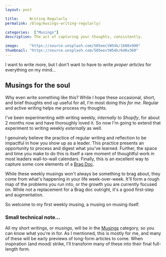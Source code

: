 ```yaml
---
layout: post

title:     Writing Regularly
permalink: /blog/musings-writing-regularly/

categories:  ["Musings"]
description: The act of capturing your thoughts, consistently.

image:     "https://source.unsplash.com/505eectW54k/1600x900"
thumbnail: "https://source.unsplash.com/505eectW54k/640x360"
---
```


I want to write more, but I don't want to have to write _proper articles_ for everything on my mind&hellip;

## Musings for the soul

Why even write something like this? While I hope these occasional, short, and brief thoughts end up useful for all, I'm most doing this *for me*. Regular and active writing helps me process my thoughts.

I've been experimenting with writing weekly, _internally to Shopify_, for about 2 months now and have  thoroughly loved it. So now I'm going to extend that experiment to writing weekly _externally_ as well.

I genuinely believe the practice of regular writing and reflection to be impactful in how you show up as a leader. This practice presents an opportunity to process and digest what you've learned. Further, the space and time you make to do this is itself a rare moment of thoughtful work in most leaders wall-to-wall calendars. Finally, this is an excellent way to capture some core elements of a [Brag Doc](https://jvns.ca/blog/brag-documents/).

While these weekly musings won't always be something to brag about, they come from what's happening in your life week-over-week. It'll form a rough map of the problems you run into, or the growth you are currently focused on. While not a replacement for a Brag doc outright, it's a good first-step and augmentation.

So welcome to my first weekly musing, a musing on musing itself.

### Small technical note&hellip;

All my short writings, or _musings_, will be in the [Musings](/category/musings) category, so you can know what you're in for. As I mentioned, this is mostly for me, and many of these will be early previews of long-form articles to come. When inspiration (and mood) strike, I'll transform many of these into their final full-length form.
